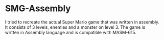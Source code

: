 # SMG-Assembly
I tried to recreate the actual Super Mario game that was written in assembly. It consists of 3 levels, enemies and a monster on level 3. The game is written in Assembly language and is compatible with MASM-615.

